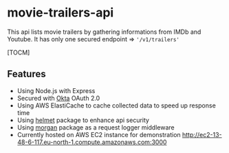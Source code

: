 # movie-trailers-api
This api lists movie trailers by gathering informations from IMDb and Youtube.
It has only one secured endpoint => `'/v1/trailers'`

[TOCM]

## Features
- Using Node.js with Express
- Secured with [Okta](https://www.okta.com "Okta") OAuth 2.0
- Using AWS ElastiCache to cache collected data to speed up response time
- Using [helmet](https://www.npmjs.com/package/helmet "helmet") package to enhance api security
- Using [morgan](https://www.npmjs.com/package/morgan "morgan") package as a request logger middleware
- Currently hosted on AWS EC2 instance for demonstration
http://ec2-13-48-6-117.eu-north-1.compute.amazonaws.com:3000